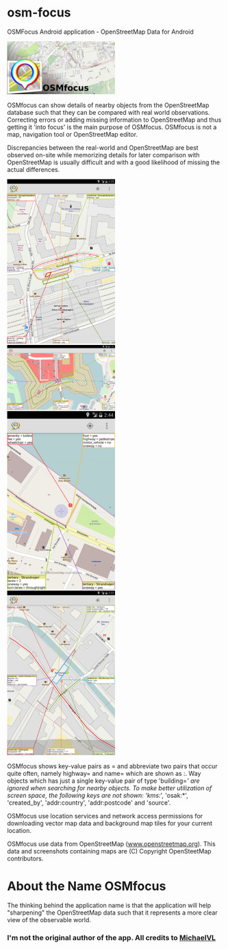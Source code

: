 # osm-focus
OSMFocus Android application - OpenStreetMap Data for Android

<img src="images/featuregfx.png?raw=true" width="50%" />

OSMfocus can show details of nearby objects from the OpenStreetMap database such
that they can be compared with real world observations. Correcting errors or
adding missing information to OpenStreetMap and thus getting it 'into focus' is
the main purpose of OSMfocus. OSMfocus is not a map, navigation tool or
OpenStreetMap editor.

Discrepancies between the real-world and OpenStreetMap are best observed on-site
while memorizing details for later comparison with OpenStreetMap is usually
difficult and with a good likelihood of missing the actual differences.

<img src="images/screen01.png?raw=true" width="50%" />
<img src="images/screen02.png?raw=true" width="50%" />
<img src="images/screen03.png?raw=true" width="50%" />
<img src="images/screen04.png?raw=true" width="50%" />

OSMfocus shows key-value pairs as = and abbreviate two pairs that occur quite
often, namely highway= and name= which are shown as :. Way objects which has
just a single key-value pair of type 'building=*' are ignored when searching for
nearby objects. To make better utilization of screen space, the following keys
are not shown: 'kms:*', 'osak:*', 'created_by', 'addr:country', 'addr:postcode'
and 'source'.

OSMfocus use location services and network access permissions for downloading
vector map data and background map tiles for your current location.

OSMfocus use data from OpenStreetMap (www.openstreetmap.org). This data and
screenshots containing maps are (C) Copyright OpenSteetMap contributors.

<!-- [OSMfocus on Google play](https://play.google.com/store/apps/details?id=dk.network42.osmfocus) -->

# About the Name OSMfocus

The thinking behind the application name is that the application will help
"sharpening" the OpenStreetMap data such that it represents a more clear view of
the observable world.

### I'm not the original author of the app. All credits to [MichaelVL](https://github.com/MichaelVL)
